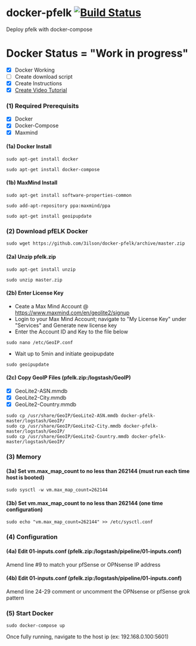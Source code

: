 # docker-pfelk [![Build Status](https://travis-ci.org/3ilson/docker-pfelk.svg?branch=master)](https://travis-ci.org/3ilson/docker-pfelk)
Deploy pfelk with docker-compose

# Docker Status = "Work in progress"
- [X] Docker Working
- [ ] Create download script
- [X] Create Instructions
- [X] [Create Video Tutorial](https://www.youtube.com/watch?v=wxnKjkVSOQU) 

### (1) Required Prerequisits 
- [X] Docker 
- [X] Docker-Compose
- [X] Maxmind 

#### (1a) Docker Install
```
sudo apt-get install docker
```
```
sudo apt-get install docker-compose
```
#### (1b) MaxMind Install
```
sudo apt-get install software-properties-common
```
```
sudo add-apt-repository ppa:maxmind/ppa
```
```
sudo apt-get install geoipupdate
```
### (2) Download pfELK Docker
```
sudo wget https://github.com/3ilson/docker-pfelk/archive/master.zip
```
#### (2a) Unzip pfelk.zip
```
sudo apt-get install unzip
```
```
sudo unzip master.zip
```
#### (2b) Enter License Key
- Ceate a Max Mind Account @ https://www.maxmind.com/en/geolite2/signup
- Login to your Max Mind Account; navigate to "My License Key" under "Services" and Generate new license key
- Enter the Account ID and Key to the file below
```
sudo nano /etc/GeoIP.conf
```
- Wait up to 5min and initiate geoipupdate
```
sudo geoipupdate
```
#### (2c) Copy GeoIP Files (pfelk.zip:/logstash/GeoIP)
- [X] GeoLite2-ASN.mmdb 
- [X] GeoLite2-City.mmdb
- [X] GeoLite2-Country.mmdb 
```
sudo cp /usr/share/GeoIP/GeoLite2-ASN.mmdb docker-pfelk-master/logstash/GeoIP/
sudo cp /usr/share/GeoIP/GeoLite2-City.mmdb docker-pfelk-master/logstash/GeoIP/
sudo cp /usr/share/GeoIP/GeoLite2-Country.mmdb docker-pfelk-master/logstash/GeoIP/
```
### (3) Memory 
#### (3a) Set vm.max_map_count to no less than 262144 (must run each time host is booted)
```
sudo sysctl -w vm.max_map_count=262144
```
#### (3b) Set vm.max_map_count to no less than 262144 (one time configuration) 
```
sudo echo "vm.max_map_count=262144" >> /etc/sysctl.conf
```
### (4) Configuration
#### (4a) Edit 01-inputs.conf (pfelk.zip:/logstash/pipeline/01-inputs.conf)
Amend line #9 to match your pfSense or OPNsense IP address
#### (4b) Edit 01-inputs.conf (pfelk.zip:/logstash/pipeline/01-inputs.conf)
Amend line 24-29 comment or uncomment the OPNsense or pfSense grok pattern
### (5) Start Docker 
```
sudo docker-compose up
```
Once fully running, navigate to the host ip (ex: 192.168.0.100:5601)

